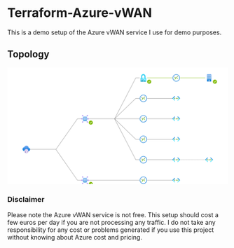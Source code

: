 # Terraform-Azure-vWAN

This is a demo setup of the Azure vWAN service I use for demo purposes.

## Topology
![Topology](Topology.svg "Topology")

### Disclaimer 
Please note the Azure vWAN service is not free. This setup should cost a few euros per day if you are not processing any traffic. I do not take any responsibility for any cost or problems generated if you use this project without knowing about Azure cost and pricing. 
